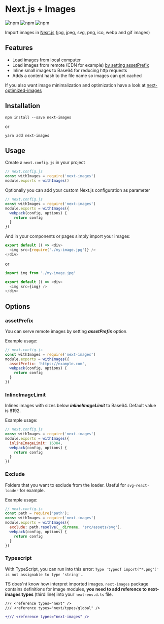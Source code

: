 # Next.js + Images
![npm](https://img.shields.io/npm/dm/next-images.svg?style=flat-square)
![npm](https://img.shields.io/npm/l/next-images.svg?style=flat-square)
![npm](https://img.shields.io/david/arefaslani/next-images.svg)

Import images in [Next.js](https://github.com/zeit/next.js)
(jpg, jpeg, svg, png, ico, webp and gif images)

## Features
* Load images from local computer
* Load images from remote (CDN for example) [by setting assetPrefix](https://github.com/zeit/next.js/#dynamic-assetprefix)
* Inline small images to Base64 for reducing http requests
* Adds a content hash to the file name so images can get cached

If you also want image minimalization and optimization have a look at [next-optimized-images](https://github.com/cyrilwanner/next-optimized-images)

## Installation

```
npm install --save next-images
```

or

```
yarn add next-images
```

## Usage

Create a `next.config.js` in your project

```js
// next.config.js
const withImages = require('next-images')
module.exports = withImages()
```

Optionally you can add your custom Next.js configuration as parameter

```js
// next.config.js
const withImages = require('next-images')
module.exports = withImages({
  webpack(config, options) {
    return config
  }
})
```

And in your components or pages simply import your images:

```js
export default () => <div>
  <img src={require('./my-image.jpg')} />
</div>
```
or
```js
import img from './my-image.jpg'

export default () => <div>
  <img src={img} />
</div>
```

## Options

### assetPrefix
You can serve remote images by setting ***assetPrefix*** option.

Example usage:
```js
// next.config.js
const withImages = require('next-images')
module.exports = withImages({
  assetPrefix: 'https://example.com',
  webpack(config, options) {
    return config
  }
})
```

### InlineImageLimit
Inlines images with sizes below ***inlineImageLimit*** to Base64. Default value is 8192.

Example usage:
```js
// next.config.js
const withImages = require('next-images')
module.exports = withImages({
  inlineImageLimit: 16384,
  webpack(config, options) {
    return config
  }
})
```

### Exclude
Folders that you want to exclude from the loader. Useful for `svg-react-loader` for example.

Example usage:
```js
// next.config.js
const path = require('path');
const withImages = require('next-images')
module.exports = withImages({
  exclude: path.resolve(__dirname, 'src/assets/svg'),
  webpack(config, options) {
    return config
  }
})
```

### Typescript

With TypeScript, you can run into this error: `Type 'typeof import("*.png")' is not assignable to type 'string'.`. 

TS does'nt know how interpret imported images. `next-images` package contains definitions for image modules, 
**you need to add reference to next-images types** (third line) into your `next-env.d.ts` file.

```diff
/// <reference types="next" />
/// <reference types="next/types/global" />

+/// <reference types="next-images" />
```
